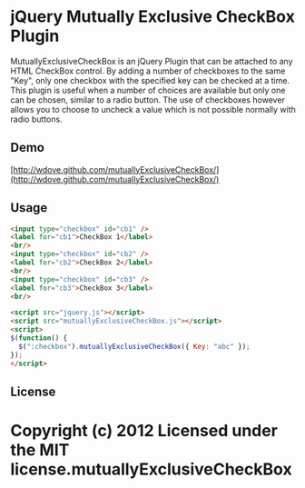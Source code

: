 # jQuery Mutually Exclusive CheckBox Plugin

MutuallyExclusiveCheckBox is an jQuery Plugin that can be attached to any HTML CheckBox control. By adding a number of checkboxes to the same "Key", only one checkbox with the specified key can be checked at a time. This plugin is useful when a number of choices are available but only one can be chosen, similar to a radio button. The use of checkboxes however allows you to choose to uncheck a value which is not possible normally with radio buttons.

## Demo

[http://wdove.github.com/mutuallyExclusiveCheckBox/](http://wdove.github.com/mutuallyExclusiveCheckBox/)

## Usage

```html
<input type="checkbox" id="cb1" />
<label for="cb1">CheckBox 1</label>
<br/>
<input type="checkbox" id="cb2" />
<label for="cb2">CheckBox 2</label>
<br/>
<input type="checkbox" id="cb3" />
<label for="cb3">CheckBox 3</label>
<br/>

<script src="jquery.js"></script>
<script src="mutuallyExclusiveCheckBox.js"></script>
<script>
$(function() {
  $(":checkbox").mutuallyExclusiveCheckBox({ Key: "abc" });
});
</script>
```

## License
Copyright (c) 2012 Licensed under the MIT license.mutuallyExclusiveCheckBox
=========================
